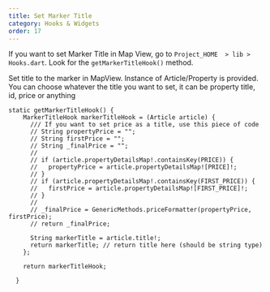 ```yaml
---
title: Set Marker Title
category: Hooks & Widgets
order: 17
---
```


If you want to set Marker Title in Map View, go to `Project_HOME  > lib > Hooks.dart`. Look for the `getMarkerTitleHook()` method.

Set title to the marker in MapView. Instance of Article/Property is provided. You can choose whatever the title you want to set, it can be property title, id, price or anything

```
static getMarkerTitleHook() {
    MarkerTitleHook markerTitleHook = (Article article) {
      /// If you want to set price as a title, use this piece of code
      // String propertyPrice = "";
      // String firstPrice = "";
      // String _finalPrice = "";
      //
      // if (article.propertyDetailsMap!.containsKey(PRICE)) {
      //   propertyPrice = article.propertyDetailsMap![PRICE]!;
      // }
      // if (article.propertyDetailsMap!.containsKey(FIRST_PRICE)) {
      //   firstPrice = article.propertyDetailsMap![FIRST_PRICE]!;
      // }
      //
      // _finalPrice = GenericMethods.priceFormatter(propertyPrice, firstPrice);
      // return _finalPrice;

      String markerTitle = article.title!;
      return markerTitle; // return title here (should be string type) 
    };

    return markerTitleHook;

  }
```

